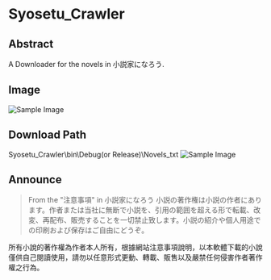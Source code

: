 # Syosetu_Crawler

## Abstract
A Downloader for the novels in 小説家になろう.

## Image
![Sample Image](https://i.imgur.com/1s1YI4g.png)

## Download Path
Syosetu_Crawler\bin\Debug(or Release)\Novels_txt
![Sample Image](https://i.imgur.com/mu86cZG.png)

## Announce

> From the "注意事項" in 小説家になろう
> 小説の著作権は小説の作者にあります。作者または当社に無断で小説を、引用の範囲を超える形で転載、改変、再配布、販売することを一切禁止致します。小説の紹介や個人用途での印刷および保存はご自由にどうぞ。

所有小說的著作權為作者本人所有，根據網站注意事項說明，以本軟體下載的小說僅供自己閱讀使用，請勿以任意形式更動、轉載、販售以及嚴禁任何侵害作者著作權之行為。